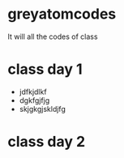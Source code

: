 # greyatomcodes
It will all the codes of class

# class day 1
* jdfkjdlkf
* dgkfgjfjg 
* skjgkgjskldjfg


# class day 2
